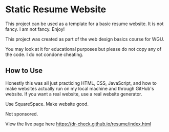 # Static Resume Website
This project can be used as a template for a basic resume website.
It is not fancy. I am not fancy. Enjoy!

This project was created as part of the web design basics course for WGU.

You may look at it for educational purposes but please do not copy any of the code.
I do not condone cheating.

## How to Use
Honestly this was all just practicing HTML, CSS, JavaScript, and how to make websites
actually run on my local machine and through GitHub's website.
If you want a real website, use a real website generator.

Use SquareSpace. Make website good.

Not sponsored.

View the live page here
https://dr-check.github.io/resume/index.html

